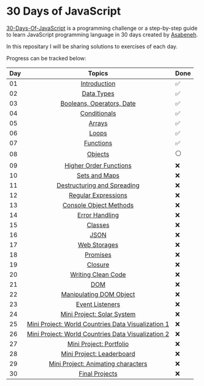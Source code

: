 # 30 Days of JavaScript

[30-Days-Of-JavaScript](https://github.com/Asabeneh/30-Days-Of-JavaScript) is a programming challenge or a step-by-step guide to learn JavaScript programming language in 30 days created by [Asabeneh](https://github.com/Asabeneh).

In this repositary I will be sharing solutions to exercises of each day.

Progress can be tracked below:

| Day |                                 Topics                                 | Done               |
| --- | :--------------------------------------------------------------------: | ------------------ |
| 01  |             [Introduction](./01_Day_Introduction/day01.md)             | :white_check_mark: |
| 02  |               [Data Types](./02_Day_Data_Types/day02.md)               | :white_check_mark: |
| 03  | [Booleans, Operators, Date](./03_Day_Booleans_Operators_Date/day03.md) | :white_check_mark: |
| 04  |             [Conditionals](./04_Day_Conditionals/day04.md)             | :white_check_mark: |
| 05  |                   [Arrays](./05_Day_Arrays/day05.md)                   | :white_check_mark: |
| 06  |                    [Loops](./06_Day_Loops/day06.md)                    | :white_check_mark: |
| 07  |                [Functions](./07_Day_Functions/day07.md)                | :white_check_mark: |
| 08  |                              [Objects]()                               | :white_circle:     |
| 09  |                       [Higher Order Functions]()                       | :x:                |
| 10  |                           [Sets and Maps]()                            | :x:                |
| 11  |                    [Destructuring and Spreading]()                     | :x:                |
| 12  |                        [Regular Expressions]()                         | :x:                |
| 13  |                       [Console Object Methods]()                       | :x:                |
| 14  |                           [Error Handling]()                           | :x:                |
| 15  |                              [Classes]()                               | :x:                |
| 16  |                                [JSON]()                                | :x:                |
| 17  |                            [Web Storages]()                            | :x:                |
| 18  |                              [Promises]()                              | :x:                |
| 19  |                              [Closure]()                               | :x:                |
| 20  |                         [Writing Clean Code]()                         | :x:                |
| 21  |                                [DOM]()                                 | :x:                |
| 22  |                      [Manipulating DOM Object]()                       | :x:                |
| 23  |                          [Event Listeners]()                           | :x:                |
| 24  |                     [Mini Project: Solar System]()                     | :x:                |
| 25  |         [Mini Project: World Countries Data Visualization 1]()         | :x:                |
| 26  |         [Mini Project: World Countries Data Visualization 2]()         | :x:                |
| 27  |                      [Mini Project: Portfolio]()                       | :x:                |
| 28  |                     [Mini Project: Leaderboard]()                      | :x:                |
| 29  |                 [Mini Project: Animating characters]()                 | :x:                |
| 30  |                           [Final Projects]()                           | :x:                |
